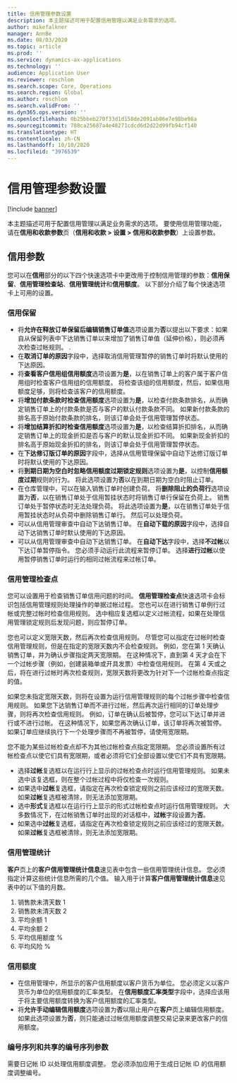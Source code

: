 ```yaml
---
title: 信用管理参数设置
description: 本主题描述可用于配置信用管理以满足业务需求的选项。
author: mikefalkner
manager: AnnBe
ms.date: 08/03/2020
ms.topic: article
ms.prod: ''
ms.service: dynamics-ax-applications
ms.technology: ''
audience: Application User
ms.reviewer: roschlom
ms.search.scope: Core, Operations
ms.search.region: Global
ms.author: roschlom
ms.search.validFrom: ''
ms.dyn365.ops.version: ''
ms.openlocfilehash: 0b25bbeb270f33d1d158de2091ab86e7e98be98a
ms.sourcegitcommit: 708ca25687a4e48271cdcd6d2d22d99fb94cf140
ms.translationtype: HT
ms.contentlocale: zh-CN
ms.lasthandoff: 10/10/2020
ms.locfileid: "3976539"
---
```

# <a name="credit-management-parameters-setup"></a>信用管理参数设置

[!include [banner](../includes/banner.md)]

本主题描述可用于配置信用管理以满足业务需求的选项。 要使用信用管理功能，请在**信用和收款参数**页（**信用和收款 \> 设置 \> 信用和收款参数**）上设置参数。

## <a name="credit-parameters"></a>信用参数

您可以在**信用**部分的以下四个快速选项卡中更改用于控制信用管理的参数：**信用保留**、**信用管理检查站**、**信用管理统计**和**信用额度**。 以下部分介绍了每个快速选项卡上可用的设置。

### <a name="credit-holds"></a>信用保留

- 将**允许在释放订单保留后编辑销售订单值**选项设置为**否**以提出以下要求：如果自从保留列表中下达销售订单以来增加了销售订单值（延伸价格），则必须再次检查过帐规则。 .
- 在**取消订单的原因**字段中，选择取消信用管理暂停的销售订单时将默认使用的下达原因。
- 将**查看客户信用组信用额度**选项设置为**是**，以在销售订单上的客户属于客户信用组时检查客户信用组的信用额度。 将检查该组的信用额度，然后，如果信用额度足够，则将检查该客户的信用额度。
- 将**增加付款条款时检查信用额度**选项设置为**是**，以检查付款条款排名，从而确定销售订单上的付款条款是否与客户的默认付款条款不同。 如果新付款条款的排名高于原始付款条款的排名，则该订单会处于信用管理暂停状态。
- 将**增加结算折扣时检查信用额度**选项设置为**是**，以检查结算折扣排名，从而确定销售订单上的现金折扣是否与客户的默认现金折扣不同。 如果新现金折扣的排名高于原始现金折扣的排名，则该订单会处于信用管理暂停状态。
- 在**下达修订版订单的原因**字段中，选择从信用管理保留中自动下达修订版订单时将默认使用的下达原因。
- 将**到期日期为空白时忽略信用额度过期锁定规则**选项设置为**是**，以控制**信用额度过期**规则的行为。 将此选项设置为**否**以在到期日期为空白时阻止订单。
- 在仓库管理中，可以在输入销售订单时创建负荷。 将**删除阻止的负荷行**选项设置为**否**，以在销售订单处于信用暂挂状态时将销售订单行保留在负荷上。 销售订单处于暂停状态时无法处理负荷。 将此选项设置为**是**，以在销售订单处于信用暂挂状态时从负荷中删除销售订单行。 然后可以处理负荷。
- 可以从信用管理审查中自动下达销售订单。 在**自动下载的原因**字段中，选择自动下达销售订单时默认使用的下达原因。
- 可以从信用管理审查中自动下达销售订单。 在**自动下达**字段中，选择**不过帐**以下达订单暂停指令。 您必须手动运行此流程来暂停订单。 选择**进行过帐**以使用暂停销售订单时运行的相同过帐流程来过帐订单。

### <a name="credit-management-checkpoint"></a>信用管理检查点

您可以设置用于检查销售订单信用问题的时间。 **信用管理检查点**快速选项卡会标识包括信用管理规则处理操作的单据过帐过程。 您也可以在进行销售订单例行过帐或完整过帐时检查信用规则。 选中相应复选框以定义过帐流程，如果在处理信用管理锁定规则后发现问题，则应暂停订单。

您也可以定义宽限天数，然后再次检查信用规则。 尽管您可以指定在过帐时检查信用管理规则，但是在指定的宽限天数内不会检查规则。 例如，您在第 1 天确认销售订单，并为确认步骤指定两天宽限期。 在这种情况下，直到第 4 天才会在下一个过帐步骤（例如，创建装箱单或开具发票）中检查信用规则。 在第 4 天或之后，将在进行过帐时再次检查规则，宽限天数将更改为针对下一个过帐检查点指定的值。

如果您未指定宽限天数，则将在设置为运行信用管理规则的每个过帐步骤中检查信用规则。 如果您下达销售订单而不进行过帐，然后再次运行相同的订单处理步骤，则将再次检查信用规则。 例如，订单在确认后被暂停，您可以下达订单并进行或不进行过帐。 在这种情况下，如果您再次确认订单，该订单将再次被暂停。 如果订单应继续执行下一个处理步骤而不再被暂停，请使用宽限期。

您不能为某些过帐检查点却不为其他过帐检查点指定宽限期。 您必须设置所有过帐检查点以使它们具有宽限期，或者必须将它们全部设置以使它们不具有宽限期。

- 选择**过帐**复选框以在运行行上显示的过帐检查点时运行信用管理规则。 如果未选中该复选框，则在整个过帐过程中将仅检查一次规则。
- 如果选中**过帐**复选框，请指定在再次检查锁定规则之前应该经过的宽限天数。 如果**过帐**复选框被清除，则无法添加宽限期。
- 选中**形式**复选框以在运行行上显示的形式过帐检查点时运行信用管理规则。 大多数情况下，在过帐销售订单时出现的对话框中，**过帐**字段设置为**否**。
- 如果选中**过帐**复选框，请指定在再次检查锁定规则之前应该经过的宽限天数。 如果**过帐**复选框被清除，则无法添加宽限期。

### <a name="credit-management-statistics"></a>信用管理统计

**客户**页上的**客户信用管理统计信息**速见表中包含一些信用管理统计信息。 您必须指定计算这些统计信息所需的几个值。 输入用于计算**客户信用管理统计信息**速见表中的以下值的月数。

1. 销售款未清天数 1
2. 销售款未清天数 2
3. 平均余额 1
4. 平均余额 2
5. 平均信用额度 %
6. 平均风险 %

### <a name="credit-limits"></a>信用额度

- 在信用管理中，所显示的客户信用额度以客户货币为单位。 您必须定义以客户货币为单位的信用额度的汇率类型。 在**信用额度汇率类型**字段中，选择应该用于将主要信用额度转换为客户信用额度的汇率类型。
- 将**允许手动编辑信用额度**选项设置为**否**以阻止用户在**客户**页上编辑信用额度。 如果此选项设置为**否**，则只能通过过帐信用额度调整交易记录来更改客户的信用额度。

### <a name="number-sequences-and-shared-number-sequence-parameters"></a>编号序列和共享的编号序列参数

需要日记帐 ID 以处理信用额度调整。 您必须添加应用于生成日记帐 ID 的信用额度调整编号。

